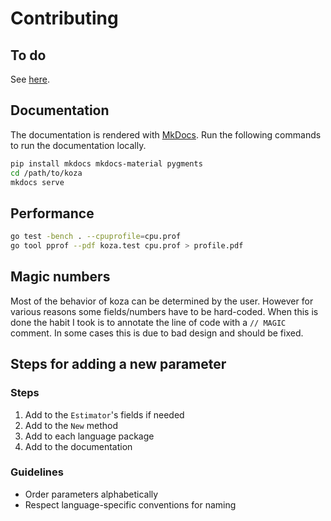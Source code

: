 # Contributing

## To do

See [here](https://github.com/MaxHalford/koza/projects).

## Documentation

The documentation is rendered with [MkDocs](http://www.mkdocs.org/). Run the following commands to run the documentation locally.

```sh
pip install mkdocs mkdocs-material pygments
cd /path/to/koza
mkdocs serve
```

## Performance

```sh
go test -bench . --cpuprofile=cpu.prof
go tool pprof --pdf koza.test cpu.prof > profile.pdf
```

## Magic numbers

Most of the behavior of koza can be determined by the user. However for various reasons some fields/numbers have to be hard-coded. When this is done the habit I took is to annotate the line of code with a `// MAGIC` comment. In some cases this is due to bad design and should be fixed.

## Steps for adding a new parameter

### Steps

1. Add to the `Estimator`'s fields if needed
2. Add to the `New` method
3. Add to each language package
4. Add to the documentation

### Guidelines

- Order parameters alphabetically
- Respect language-specific conventions for naming
